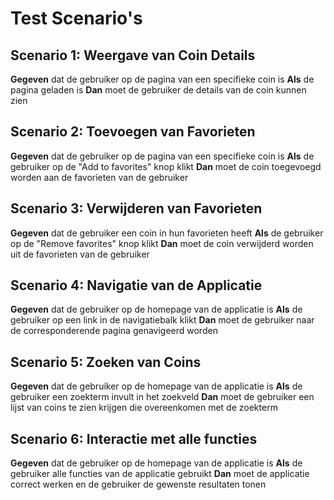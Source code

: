 # Test Scenario's

## Scenario 1: Weergave van Coin Details

**Gegeven** dat de gebruiker op de pagina van een specifieke coin is
**Als** de pagina geladen is
**Dan** moet de gebruiker de details van de coin kunnen zien

## Scenario 2: Toevoegen van Favorieten

**Gegeven** dat de gebruiker op de pagina van een specifieke coin is
**Als** de gebruiker op de "Add to favorites" knop klikt
**Dan** moet de coin toegevoegd worden aan de favorieten van de gebruiker

## Scenario 3: Verwijderen van Favorieten

**Gegeven** dat de gebruiker een coin in hun favorieten heeft
**Als** de gebruiker op de "Remove favorites" knop klikt
**Dan** moet de coin verwijderd worden uit de favorieten van de gebruiker

## Scenario 4: Navigatie van de Applicatie

**Gegeven** dat de gebruiker op de homepage van de applicatie is
**Als** de gebruiker op een link in de navigatiebalk klikt
**Dan** moet de gebruiker naar de corresponderende pagina genavigeerd worden

## Scenario 5: Zoeken van Coins

**Gegeven** dat de gebruiker op de homepage van de applicatie is
**Als** de gebruiker een zoekterm invult in het zoekveld
**Dan** moet de gebruiker een lijst van coins te zien krijgen die overeenkomen met de zoekterm

## Scenario 6: Interactie met alle functies

**Gegeven** dat de gebruiker op de homepage van de applicatie is
**Als** de gebruiker alle functies van de applicatie gebruikt
**Dan** moet de applicatie correct werken en de gebruiker de gewenste resultaten tonen
